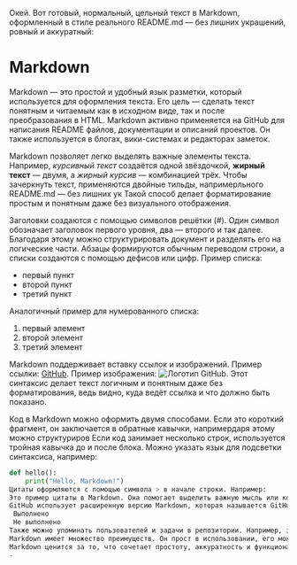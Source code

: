 Окей. Вот готовый, нормальный, цельный текст в Markdown, оформленный в стиле реального README.md — без лишних украшений, ровный и аккуратный:

# Markdown

Markdown — это простой и удобный язык разметки, который используется для оформления текста. Его цель — сделать текст понятным и читаемым как в исходном виде, так и после преобразования в HTML. Markdown активно применяется на GitHub для написания README файлов, документации и описаний проектов. Он также используется в блогах, вики-системах и редакторах заметок.

Markdown позволяет легко выделять важные элементы текста. Например, *курсивный текст* создаётся одной звёздочкой, **жирный текст** — двумя, а *жирный курсив* — комбинацией трёх. Чтобы зачеркнуть текст, применяются двойные тильды, напримерльного README.md — без лишних ук Такой способ делает форматирование простым и понятным даже без визуального отображения.

Заголовки создаются с помощью символов решётки (#). Один символ обозначает заголовок первого уровня, два — второго и так далее. Благодаря этому можно структурировать документ и разделять его на логические части. Абзацы формируются обычным переводом строки, а списки создаются с помощью дефисов или цифр. Пример списка:
- первый пункт
- второй пункт
- третий пункт

Аналогичный пример для нумерованного списка:
1. первый элемент
2. второй элемент
3. третий элемент

Markdown поддерживает вставку ссылок и изображений. Пример ссылки: [GitHub](https://github.com). Пример изображения: ![Логотип GitHub](https://github.githubassets.com/images/modules/logos_page/GitHub-Mark.png). Этот синтаксис делает текст логичным и понятным даже без форматирования, ведь видно, куда ведёт ссылка и что должно быть показано.

Код в Markdown можно оформить двумя способами. Если это короткий фрагмент, он заключается в обратные кавычки, напримердаря этому можно структуриров Если код занимает несколько строк, используется тройная кавычка до и после блока. Можно указать язык для подсветки синтаксиса, например:
```python
def hello():
    print("Hello, Markdown!")
Цитаты оформляются с помощью символа > в начале строки. Например:
Это пример цитаты в Markdown. Она помогает выделить важную мысль или комментарий.
GitHub использует расширенную версию Markdown, которая называется GitHub Flavored Markdown. Она поддерживает дополнительные функции, такие как таблицы, выделение синтаксиса кода и чекбоксы. Например:
 Выполнено
 Не выполнено
Также можно упоминать пользователей и задачи в репозитории. Например, запись @username создаёт упоминание участника проекта, а #12 создаёт ссылку на задачу или pull request. Это делает Markdown не просто языком разметки, а инструментом для общения внутри команды.
Markdown имеет множество преимуществ. Он прост в использовании, его можно изучить за несколько минут. Документы, написанные в Markdown, остаются читаемыми в обычном текстовом виде, не требуют специальных редакторов и легко конвертируются в другие форматы — HTML, PDF или DOCX. Этот формат универсален и подходит для написания документации, статей, отчётов, заметок и презентаций. Благодаря своей гибкости Markdown стал стандартом оформления текстов на GitHub и во многих других платформах.
Markdown ценится за то, что сочетает простоту, аккуратность и функциональность. Он позволяет создавать чистые, логично структурированные документы без избыточного синтаксиса. Это делает его идеальным выбором для программистов, студентов, технических писателей и всех, кто работает с текстом. Основная философия Markdown заключается в том, чтобы писать просто, а получать красиво оформленный результат.
-